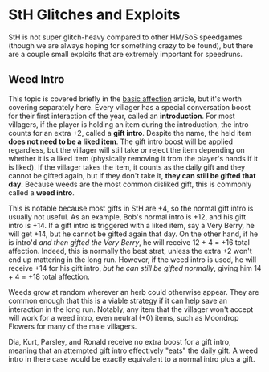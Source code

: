 # StH Glitches and Exploits

StH is not super glitch-heavy compared to other HM/SoS speedgames (though we are always hoping for something crazy to be found), but there are a couple small exploits that are extremely important for speedruns.

## Weed Intro

This topic is covered briefly in the [basic affection](basics/affection/md) article, but it's worth covering separately here. Every villager has a special conversation boost for their first interaction of the year, called an **introduction**. For most villagers, if the player is holding an item during the introduction, the intro counts for an extra +2, called a **gift intro**. Despite the name, the held item **does not need to be a liked item**. The gift intro boost will be applied regardless, but the villager will still take or reject the item depending on whether it is a liked item (physically removing it from the player's hands if it is liked). If the villager takes the item, it counts as the daily gift and they cannot be gifted again, but if they don't take it, **they can still be gifted that day**. Because weeds are the most common disliked gift, this is commonly called a **weed intro**.

This is notable because most gifts in StH are +4, so the normal gift intro is usually not useful. As an example, Bob's normal intro is +12, and his gift intro is +14. If a gift intro is triggered with a liked item, say a Very Berry, he will get +14, but he cannot be gifted again that day. On the other hand, if he is intro'd *and then gifted the Very Berry*, he will receive 12 + 4 = +16 total affection. Indeed, this is normally the best strat, unless the extra +2 won't end up mattering in the long run. However, if the weed intro is used, he will receive +14 for his gift intro, *but he can still be gifted normally*, giving him 14 + 4 = +18 total affection.

Weeds grow at random wherever an herb could otherwise appear. They are common enough that this is a viable strategy if it can help save an interaction in the long run. Notably, any item that the villager won't accept will work for a weed intro, even neutral (+0) items, such as Moondrop Flowers for many of the male villagers.

Dia, Kurt, Parsley, and Ronald receive no extra boost for a gift intro, meaning that an attempted gift intro effectively "eats" the daily gift. A weed intro in there case would be exactly equivalent to a normal intro plus a gift.
